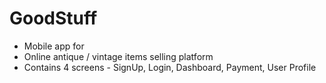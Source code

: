 # GoodStuff 
- Mobile app for
- Online antique / vintage items selling platform
- Contains 4 screens - SignUp, Login, Dashboard, Payment, User Profile
